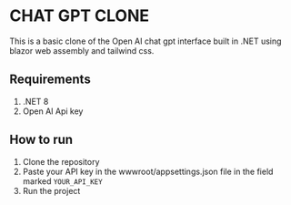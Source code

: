 # CHAT GPT CLONE
This is a basic clone of the Open AI chat gpt interface built in .NET using blazor web assembly and tailwind css.

## Requirements
1. .NET 8 
2. Open AI Api key

## How to run
1. Clone the repository
2. Paste your API key in the wwwroot/appsettings.json file in the field marked `YOUR_API_KEY`
3. Run the project 
